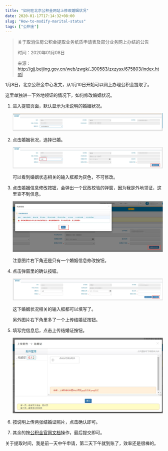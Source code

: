 ```yaml
---
title: "如何在北京公积金网站上修改婚姻状况"
date: 2020-01-17T17:14:32+08:00
slug: "How-to-modify-marital-status"
tags: ["公积金"]
---
```


> 关于取消住房公积金提取业务纸质申请表及部分业务网上办结的公告
> 
> 时间：2020年01月08日
> 
> 来源：http://gjj.beijing.gov.cn/web/zwgk/_300583/zxzysx/675803/index.html

1月8日，北京公积金中心发文，从1月10日开始可以网上办理公积金提取了。

这里单独讲一下外地领证的情况下，如何修改婚姻状况。

1. 进入提取页面，默认显示为未说明的婚姻状况。

    ![QQ截图20200117170836.jpg](f7HvbKlitaOm1T2.jpg)

2. 点击婚姻状况，选择已婚。

    ![QQ截图20200117170917.jpg](VYnKduoHTtzDw4f.jpg)
    
    可以看到婚姻状态相关的输入框都为灰色，不可修改。

3. 点击婚姻信息修改按钮，会弹出一个民政校验的弹窗，因为我是外地领证，这里查不到信息。
   
    ![QQ截图20200117171149.jpg](WpV28uBMvjyzPJN.jpg)

    注意图片右下角还是只有一个婚姻信息修改按钮。

4. 点击弹窗里的确认按钮。

    ![QQ截图20200117171236.jpg](kMhnwRzgtrNOFAI.jpg)

    这下婚姻状况相关的输入框都可以填写了。

    另外图片右下角里多了一个上传结婚证按钮。

5. 填写完信息后，点击上传结婚证按钮。

    ![QQ截图20200117171252.jpg](fohyvH3iGaTtm1n.jpg)

6. 按说明上传两张结婚证照片，点击确认即可。

7. 其余的按[公积金官网文档](http://gjj.beijing.gov.cn/web/bsznx/386727/386730/386732/index.html)操作，最后提交即可。

关于提取时间，我是前一天中午申请，第二天下午就到账了，效率还是很棒的。
